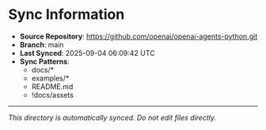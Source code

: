 # Sync Information

- **Source Repository**: https://github.com/openai/openai-agents-python.git
- **Branch**: main
- **Last Synced**: 2025-09-04 06:09:42 UTC
- **Sync Patterns**:
  - docs/*
  - examples/*
  - README.md
  - !docs/assets

---
*This directory is automatically synced. Do not edit files directly.*
